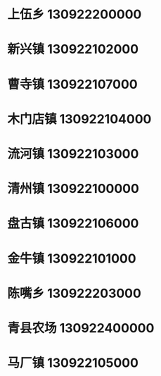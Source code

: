 # 上伍乡 130922200000
# 新兴镇 130922102000
# 曹寺镇 130922107000
# 木门店镇 130922104000
# 流河镇 130922103000
# 清州镇 130922100000
# 盘古镇 130922106000
# 金牛镇 130922101000
# 陈嘴乡 130922203000
# 青县农场 130922400000
# 马厂镇 130922105000
